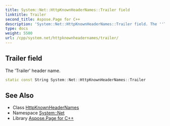 ```yaml
---
title: System::Net::HttpKnownHeaderNames::Trailer field
linktitle: Trailer
second_title: Aspose.Page for C++
description: 'System::Net::HttpKnownHeaderNames::Trailer field. The ''Trailer'' header name in C++.'
type: docs
weight: 5500
url: /cpp/system.net/httpknownheadernames/trailer/
---
```

## Trailer field


The 'Trailer' header name.

```cpp
static const String System::Net::HttpKnownHeaderNames::Trailer
```

## See Also

* Class [HttpKnownHeaderNames](../)
* Namespace [System::Net](../../)
* Library [Aspose.Page for C++](../../../)
